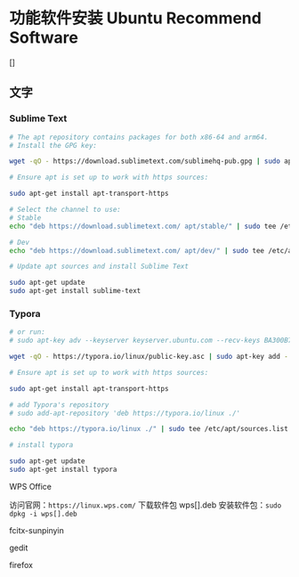 # 功能软件安装 Ubuntu Recommend Software 

[]

## 文字

### Sublime Text

```bash
# The apt repository contains packages for both x86-64 and arm64.
# Install the GPG key:

wget -qO - https://download.sublimetext.com/sublimehq-pub.gpg | sudo apt-key add -

# Ensure apt is set up to work with https sources:

sudo apt-get install apt-transport-https

# Select the channel to use:
# Stable
echo "deb https://download.sublimetext.com/ apt/stable/" | sudo tee /etc/apt/sources.list.d/sublime-text.list

# Dev
echo "deb https://download.sublimetext.com/ apt/dev/" | sudo tee /etc/apt/sources.list.d/sublime-text.list

# Update apt sources and install Sublime Text

sudo apt-get update
sudo apt-get install sublime-text

```



### Typora

```bash
# or run:
# sudo apt-key adv --keyserver keyserver.ubuntu.com --recv-keys BA300B7755AFCFAE

wget -qO - https://typora.io/linux/public-key.asc | sudo apt-key add -

# Ensure apt is set up to work with https sources:

sudo apt-get install apt-transport-https

# add Typora's repository
# sudo add-apt-repository 'deb https://typora.io/linux ./'

echo "deb https://typora.io/linux ./" | sudo tee /etc/apt/sources.list.d/typora.list

# install typora

sudo apt-get update
sudo apt-get install typora

```







WPS Office

访问官网：`https://linux.wps.com/`
下载软件包 wps[].deb 
安装软件包：`sudo dpkg -i wps[].deb`







fcitx-sunpinyin

gedit

firefox